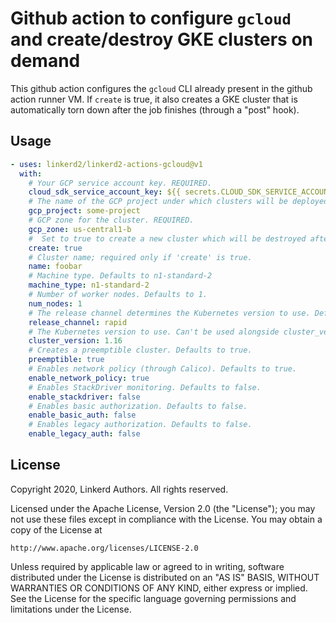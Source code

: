 # Github action to configure `gcloud` and create/destroy GKE clusters on demand

This github action configures the `gcloud` CLI already present in the github action runner VM. If `create` is true, it also creates a GKE cluster that is automatically torn down after the job finishes (through a "post" hook).

## Usage

```yaml
- uses: linkerd2/linkerd2-actions-gcloud@v1
  with:
    # Your GCP service account key. REQUIRED.
    cloud_sdk_service_account_key: ${{ secrets.CLOUD_SDK_SERVICE_ACCOUNT_KEY }}
    # The name of the GCP project under which clusters will be deployed. REQUIRED.
    gcp_project: some-project
    # GCP zone for the cluster. REQUIRED.
    gcp_zone: us-central1-b
    #  Set to true to create a new cluster which will be destroyed after the job finishes. Leave empty to just configure the gcloud tooling.
    create: true
    # Cluster name; required only if 'create' is true.
    name: foobar
    # Machine type. Defaults to n1-standard-2
    machine_type: n1-standard-2
    # Number of worker nodes. Defaults to 1.
    num_nodes: 1
    # The release channel determines the Kubernetes version to use. Defaults to 'rapid'. Can't be used alongside cluster_version.
    release_channel: rapid
    # The Kubernetes version to use. Can't be used alongside cluster_version.
    cluster_version: 1.16
    # Creates a preemptible cluster. Defaults to true.
    preemptible: true
    # Enables network policy (through Calico). Defaults to true.
    enable_network_policy: true
    # Enables StackDriver monitoring. Defaults to false.
    enable_stackdriver: false
    # Enables basic authorization. Defaults to false.
    enable_basic_auth: false
    # Enables legacy authorization. Defaults to false.
    enable_legacy_auth: false

```

## License

Copyright 2020, Linkerd Authors. All rights reserved.

Licensed under the Apache License, Version 2.0 (the "License"); you may not use
these files except in compliance with the License. You may obtain a copy of the
License at

    http://www.apache.org/licenses/LICENSE-2.0

Unless required by applicable law or agreed to in writing, software distributed
under the License is distributed on an "AS IS" BASIS, WITHOUT WARRANTIES OR
CONDITIONS OF ANY KIND, either express or implied. See the License for the
specific language governing permissions and limitations under the License.
